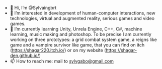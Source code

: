 - 👋 Hi, I’m @Sylvaingbrt
- 👀 I’m interested in development of human-computer interactions, new technologies, virtual and augmented reality, serious games and video games.
- 🌱 I’m currently learning Unity, Unrela Engine, C++, C#, machine learning, music making and photoshop. To be precise I am currently working on three prototypes: a grid combat system game, a reigns like game and a vampire survivor like game, that you can find on itch (https://shagar220.itch.io/) or on my website (https://shagar-den.github.io/)
- 📫 How to reach me: mail to sylvgabo@gmail.com

<!---
Sylvaingbrt/Sylvaingbrt is a ✨ special ✨ repository because its `README.md` (this file) appears on your GitHub profile.
You can click the Preview link to take a look at your changes.
--->
